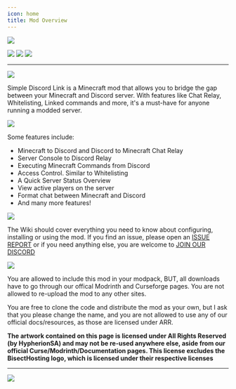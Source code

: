 ```yaml
---
icon: home
title: Mod Overview
---
```

![](https://cdn.firstdark.dev/artpacks/sdlink/banner.png)

[![](https://img.shields.io/badge/Forge/Fabric-Download%20Here-yellow.svg)](https://www.curseforge.com/minecraft/mc-mods/simple-discord-link-bot-forge-fabric-spigot/) [![](https://img.shields.io/badge/Jenkins-Development%20Builds-red.svg)](https://ci.hypherionmc.me/job/Simple%20Discord%20Link/) [![](https://img.shields.io/badge/Discord-First%20Dark%20Development-blue.svg)](https://discord.firstdark.dev)
***
![](https://cdn.firstdark.dev/artpacks/sdlink/overview.png)

Simple Discord Link is a Minecraft mod that allows you to bridge the gap between your Minecraft and Discord server. With features like Chat Relay, Whitelisting, Linked commands and more, it's a must-have for anyone running a modded server.
&nbsp;

![](https://cdn.firstdark.dev/artpacks/sdlink/features.png)

Some features include:

* Minecraft to Discord and Discord to Minecraft Chat Relay
* Server Console to Discord Relay
* Executing Minecraft Commands from Discord
* Access Control. Similar to Whitelisting
* A Quick Server Status Overview
* View active players on the server
* Format chat between Minecraft and Discord
* And many more features!

![](https://cdn.firstdark.dev/artpacks/sdlink/help_and_support.png)

The Wiki should cover everything you need to know about configuring, installing or using the mod. If you find an issue, please open an [ISSUE REPORT](https://github.com/hypherionmc/sdlink/issues) or if you need anything else, you are welcome to [JOIN OUR DISCORD](https://discord.firstdark.dev)

![](https://cdn.firstdark.dev/artpacks/sdlink/permissions.png)

You are allowed to include this mod in your modpack, BUT, all downloads have to go through our offical Modrinth and Curseforge pages. You are not allowed to re-upload the mod to any other sites.

You are free to clone the code and distribute the mod as your own, but I ask that you please change the name, and you are not allowed to use any of our official docs/resources, as those are licensed under ARR.

**The artwork contained on this page is licensed under All Rights Reserved (by HypherionSA) and may not be re-used anywhere else, aside from our official Curse/Modrinth/Documentation pages. This license excludes the BisectHosting logo, which is licensed under their respective licenses**

* * *

[![](https://cdn.firstdark.dev/artpacks/sdlink/bisect_banner.png)](https://bisecthosting.com/grinched)
